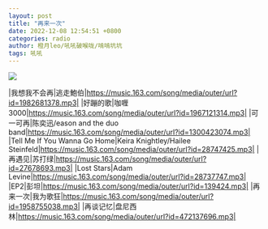 ```yaml
---
layout: post
title: "再来一次"
date: 2022-12-08 12:54:51 +0800
categories: radio
author: 橙月leo/吼吼破喉咙/啃啃坑坑
tags: 吼吼
---
```

![]({{site.baseurl}}/images/cover_20221208.jpg)

|我想我不会再|逃走鮑伯|https://music.163.com/song/media/outer/url?id=1982681378.mp3|
|好蹦的歌|咖喱3000|https://music.163.com/song/media/outer/url?id=1967121314.mp3|
|可一可再|陈奕迅/eason and the duo band|https://music.163.com/song/media/outer/url?id=1300423074.mp3|
|Tell Me If You Wanna Go Home|Keira Knightley/Hailee Steinfeld|https://music.163.com/song/media/outer/url?id=28747425.mp3|
|再遇见|苏打绿|https://music.163.com/song/media/outer/url?id=27678693.mp3|
|Lost Stars|Adam Levine|https://music.163.com/song/media/outer/url?id=28737747.mp3|
|EP2|彭坦|https://music.163.com/song/media/outer/url?id=139424.mp3|
|再来一次|我为歌狂|https://music.163.com/song/media/outer/url?id=1958755038.mp3|
|再谈记忆|盘尼西林|https://music.163.com/song/media/outer/url?id=472137696.mp3|


